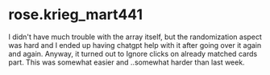 # rose.krieg_mart441
 
I didn't have much trouble with the array itself, but the randomization aspect was hard and I ended up having chatgpt help with it after going over it again and again. Anyway, it turned out to Ignore clicks on already matched cards part. This was somewhat easier and ..somewhat harder than last week.
